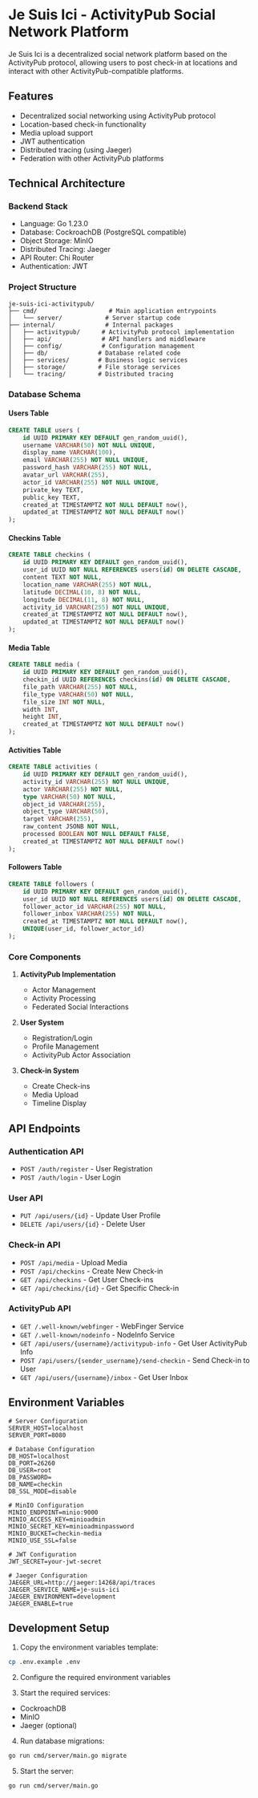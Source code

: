# Je Suis Ici - ActivityPub Social Network Platform

Je Suis Ici is a decentralized social network platform based on the ActivityPub protocol, allowing users to post check-in at locations and interact with other ActivityPub-compatible platforms.

## Features

- Decentralized social networking using ActivityPub protocol
- Location-based check-in functionality
- Media upload support
- JWT authentication
- Distributed tracing (using Jaeger)
- Federation with other ActivityPub platforms

## Technical Architecture

### Backend Stack

- Language: Go 1.23.0
- Database: CockroachDB (PostgreSQL compatible)
- Object Storage: MinIO
- Distributed Tracing: Jaeger
- API Router: Chi Router
- Authentication: JWT

### Project Structure

```
je-suis-ici-activitypub/
├── cmd/                    # Main application entrypoints
│   └── server/            # Server startup code
├── internal/              # Internal packages
│   ├── activitypub/      # ActivityPub protocol implementation
│   ├── api/              # API handlers and middleware
│   ├── config/           # Configuration management
│   ├── db/              # Database related code
│   ├── services/        # Business logic services
│   ├── storage/         # File storage services
│   └── tracing/         # Distributed tracing
```

### Database Schema

#### Users Table
```sql
CREATE TABLE users (
    id UUID PRIMARY KEY DEFAULT gen_random_uuid(),
    username VARCHAR(50) NOT NULL UNIQUE,
    display_name VARCHAR(100),
    email VARCHAR(255) NOT NULL UNIQUE,
    password_hash VARCHAR(255) NOT NULL,
    avatar_url VARCHAR(255),
    actor_id VARCHAR(255) NOT NULL UNIQUE,
    private_key TEXT,
    public_key TEXT,
    created_at TIMESTAMPTZ NOT NULL DEFAULT now(),
    updated_at TIMESTAMPTZ NOT NULL DEFAULT now()
);
```

#### Checkins Table
```sql
CREATE TABLE checkins (
    id UUID PRIMARY KEY DEFAULT gen_random_uuid(),
    user_id UUID NOT NULL REFERENCES users(id) ON DELETE CASCADE,
    content TEXT NOT NULL,
    location_name VARCHAR(255) NOT NULL,
    latitude DECIMAL(10, 8) NOT NULL,
    longitude DECIMAL(11, 8) NOT NULL,
    activity_id VARCHAR(255) NOT NULL UNIQUE,
    created_at TIMESTAMPTZ NOT NULL DEFAULT now(),
    updated_at TIMESTAMPTZ NOT NULL DEFAULT now()
);
```

#### Media Table
```sql
CREATE TABLE media (
    id UUID PRIMARY KEY DEFAULT gen_random_uuid(),
    checkin_id UUID REFERENCES checkins(id) ON DELETE CASCADE,
    file_path VARCHAR(255) NOT NULL,
    file_type VARCHAR(50) NOT NULL,
    file_size INT NOT NULL,
    width INT,
    height INT,
    created_at TIMESTAMPTZ NOT NULL DEFAULT now()
);
```

#### Activities Table
```sql
CREATE TABLE activities (
    id UUID PRIMARY KEY DEFAULT gen_random_uuid(),
    activity_id VARCHAR(255) NOT NULL UNIQUE,
    actor VARCHAR(255) NOT NULL,
    type VARCHAR(50) NOT NULL,
    object_id VARCHAR(255),
    object_type VARCHAR(50),
    target VARCHAR(255),
    raw_content JSONB NOT NULL,
    processed BOOLEAN NOT NULL DEFAULT FALSE,
    created_at TIMESTAMPTZ NOT NULL DEFAULT now()
);
```

#### Followers Table
```sql
CREATE TABLE followers (
    id UUID PRIMARY KEY DEFAULT gen_random_uuid(),
    user_id UUID NOT NULL REFERENCES users(id) ON DELETE CASCADE,
    follower_actor_id VARCHAR(255) NOT NULL,
    follower_inbox VARCHAR(255) NOT NULL,
    created_at TIMESTAMPTZ NOT NULL DEFAULT now(),
    UNIQUE(user_id, follower_actor_id)
);
```

### Core Components

1. **ActivityPub Implementation**
   - Actor Management
   - Activity Processing
   - Federated Social Interactions

2. **User System**
   - Registration/Login
   - Profile Management
   - ActivityPub Actor Association

3. **Check-in System**
   - Create Check-ins
   - Media Upload
   - Timeline Display

## API Endpoints

### Authentication API
- `POST /auth/register` - User Registration
- `POST /auth/login` - User Login

### User API
- `PUT /api/users/{id}` - Update User Profile
- `DELETE /api/users/{id}` - Delete User

### Check-in API
- `POST /api/media` - Upload Media
- `POST /api/checkins` - Create New Check-in
- `GET /api/checkins` - Get User Check-ins
- `GET /api/checkins/{id}` - Get Specific Check-in

### ActivityPub API
- `GET /.well-known/webfinger` - WebFinger Service
- `GET /.well-known/nodeinfo` - NodeInfo Service
- `GET /api/users/{username}/activitypub-info` - Get User ActivityPub Info
- `POST /api/users/{sender_username}/send-checkin` - Send Check-in to User
- `GET /api/users/{username}/inbox` - Get User Inbox

## Environment Variables

```env
# Server Configuration
SERVER_HOST=localhost
SERVER_PORT=8080

# Database Configuration
DB_HOST=localhost
DB_PORT=26260
DB_USER=root
DB_PASSWORD=
DB_NAME=checkin
DB_SSL_MODE=disable

# MinIO Configuration
MINIO_ENDPOINT=minio:9000
MINIO_ACCESS_KEY=minioadmin
MINIO_SECRET_KEY=minioadminpassword
MINIO_BUCKET=checkin-media
MINIO_USE_SSL=false

# JWT Configuration
JWT_SECRET=your-jwt-secret

# Jaeger Configuration
JAEGER_URL=http://jaeger:14268/api/traces
JAEGER_SERVICE_NAME=je-suis-ici
JAEGER_ENVIRONMENT=development
JAEGER_ENABLE=true
```

## Development Setup

1. Copy the environment variables template:
```bash
cp .env.example .env
```

2. Configure the required environment variables

3. Start the required services:
- CockroachDB
- MinIO
- Jaeger (optional)

4. Run database migrations:
```bash
go run cmd/server/main.go migrate
```

5. Start the server:
```bash
go run cmd/server/main.go
```
